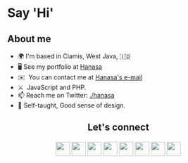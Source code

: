 # Say 'Hi'

## About me

* 🌍  I'm based in Ciamis, West Java, 🇮🇩
* 🖥️  See my portfolio at [Hanasa](http://hanasa.thedev.id)
* ✉️  You can contact me at [Hanasa's e-mail](mailto:adhe.hanasa@gmail.com)
* ⚔️  JavaScript and PHP. 
* 📫  Reach me on Twitter: [./hanasa](https://twitter.com/nnivxix)
* 🧠  Self-taught, Good sense of design.

## <p align="center"> Let's connect </p>

<p align="center"> <a href="https://www.dev.to/nnivxix" target="_blank" rel="noreferrer"><img src="https://raw.githubusercontent.com/danielcranney/readme-generator/main/public/icons/socials/devdotto.svg" width="32" height="32" /></a> <a href="https://www.dribbble.com/nnivxix" target="_blank" rel="noreferrer"><img src="https://raw.githubusercontent.com/danielcranney/readme-generator/main/public/icons/socials/dribbble.svg" width="32" height="32" /></a> <a href="https://www.facebook.com/nnivxix" target="_blank" rel="noreferrer"><img src="https://raw.githubusercontent.com/danielcranney/readme-generator/main/public/icons/socials/facebook.svg" width="32" height="32" /></a> <a href="https://www.github.com/nnivxix" target="_blank" rel="noreferrer"><img src="https://raw.githubusercontent.com/danielcranney/readme-generator/main/public/icons/socials/github.svg" width="32" height="32" /></a> <a href="http://www.instagram.com/nnivxix" target="_blank" rel="noreferrer"><img src="https://raw.githubusercontent.com/danielcranney/readme-generator/main/public/icons/socials/instagram.svg" width="32" height="32" /></a> <a href="https://www.linkedin.com/in/nnivxix" target="_blank" rel="noreferrer"><img src="https://raw.githubusercontent.com/danielcranney/readme-generator/main/public/icons/socials/linkedin.svg" width="32" height="32" /></a> <a href="http://www.medium.com/@nnivxix" target="_blank" rel="noreferrer"><img src="https://raw.githubusercontent.com/danielcranney/readme-generator/main/public/icons/socials/medium.svg" width="32" height="32" /></a> <a href="https://www.twitter.com/nnivxix" target="_blank" rel="noreferrer"><img src="https://raw.githubusercontent.com/danielcranney/readme-generator/main/public/icons/socials/twitter.svg" width="32" height="32" /></a></p>




<!---
note:
reference for icon emoji : http://xahlee.info/comp/unicode_emoticons.html
--->
